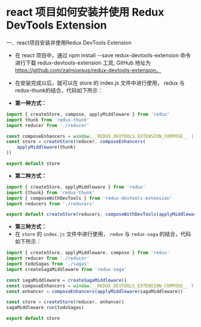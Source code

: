 # react 项目如何安装并使用 Redux DevTools Extension

一、react项目安装并使用Redux DevTools Extension

* 在 react 项目中，通过 npm install --save redux-devtools-extension 命令进行下载 redux-devtools-extension 工具, GitHub 地址为 https://github.com/zalmoxisus/redux-devtools-extension。

+ 在安装完成以后，就可以在 store 的 index.js 文件中进行使用， redux 与 redux-thunk的结合，代码如下所示：

- **第一种方式：**

```jsx
import { createStore, compose, applyMiddleware } from 'redux'
import thunk from 'redux-thunk'
import reducer from './reducer'

const composeEnhancers = window.__REDUX_DEVTOOLS_EXTENSION_COMPOSE__ || compose
const store = createStore(reducer, composeEnhancers(
    applyMiddleware(thunk)
))

export default store

```

- **第二种方式：**

```jsx
import { createStore, applyMiddleware } from 'redux'
import {thunk} from 'redux-thunk'
import { composeWithDevTools } from 'redux-devtools-extension'
import reducers from './reducers'

export default createStore(reducers, composeWithDevTools(applyMiddleware(thunk)))

```

+ **第三种方式：**
+ 在 `store` 的 `index.js` 文件中进行使用， `redux` 与 `redux-saga` 的结合，代码如下所示：

```jsx
import { createStore, applyMiddleware, compose } from 'redux'
import reducer from './reducer'
import todoSagas from './sagas'
import createSagaMiddleware from 'redux-saga'

const sagaMiddleware = createSagaMiddleware()
const composeEnhancers = window.__REDUX_DEVTOOLS_EXTENSION_COMPOSE__ ? window.__REDUX_DEVTOOLS_EXTENSION_COMPOSE__({}) : compose;
const enhancer = composeEnhancers(applyMiddleware(sagaMiddleware))

const store = createStore(reducer, enhancer)
sagaMiddleware.run(todoSagas)

export default store


```

